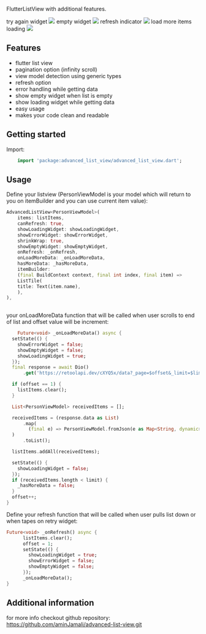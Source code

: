 
 FlutterListView with additional features.

try again widget
![](https://media.giphy.com/media/nonr3lyQbUB4CsOWsp/giphy.gif)
empty widget
![](https://media.giphy.com/media/P3ucf7uXe2hNonG5NB/giphy.gif)
refresh indicator
![](https://media.giphy.com/media/rloEO09h7dtQgieHxX/giphy.gif)
load more items loading
![](https://media.giphy.com/media/LMsUaAa0B7pyClcPKF/giphy.gif)


## Features

- flutter list view
- pagination option (infinity scroll)
- view model detection using generic types
- refresh option
- error handling while getting data
- show empty widget when list is empty
- show loading widget while getting data
- easy usage
- makes your code clean and readable

## Getting started

Import:
```dart
    import 'package:advanced_list_view/advanced_list_view.dart';
```

## Usage

Define your listview (PersonViewModel is your model which will return to you on itemBuilder
    and you can use current item value):


```dart
AdvancedListView<PersonViewModel>(
    items: listItems,
    canRefresh: true,
    showLoadingWidget: showLoadingWidget,
    showErrorWidget: showErrorWidget,
    shrinkWrap: true,
    showEmptyWidget: showEmptyWidget,
    onRefresh: _onRefresh,
    onLoadMoreData: _onLoadMoreData,
    hasMoreData: _hasMoreData,
    itemBuilder:
    (final BuildContext context, final int index, final item) =>
    ListTile(
    title: Text(item.name),
    ),
),   
      
```
your onLoadMoreData function that will be called when user scrolls to end of list
and offset value will be increment: 

```Dart
    Future<void> _onLoadMoreData() async {
  setState(() {
    showErrorWidget = false;
    showEmptyWidget = false;
    showLoadingWidget = true;
  });
  final response = await Dio()
      .get('https://retoolapi.dev/cXYQ5x/data?_page=$offset&_limit=$limit');

  if (offset == 1) {
    listItems.clear();
  }

  List<PersonViewModel> receivedItems = [];

  receivedItems = (response.data as List)
      .map(
        (final e) => PersonViewModel.fromJson(e as Map<String, dynamic>),
  )
      .toList();

  listItems.addAll(receivedItems);

  setState(() {
    showLoadingWidget = false;
  });
  if (receivedItems.length < limit) {
    _hasMoreData = false;
  }
  offset++;
}    

```     

Define your refresh function that will be called when user pulls list down
or when tapes on retry widget:

```Dart
Future<void> _onRefresh() async {
      listItems.clear();
      offset = 1;
      setState(() {
        showLoadingWidget = true;
        showErrorWidget = false;
        showEmptyWidget = false;
      });
      _onLoadMoreData();
}
```

## Additional information

for more info checkout github repository: https://github.com/aminJamali/advanced-list-view.git
